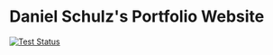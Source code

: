 Daniel Schulz's Portfolio Website
=================================
[![Test Status](../../actions/workflows/ci-tests.yml/badge.svg)](../../actions/workflows/ci-tests.yml)
